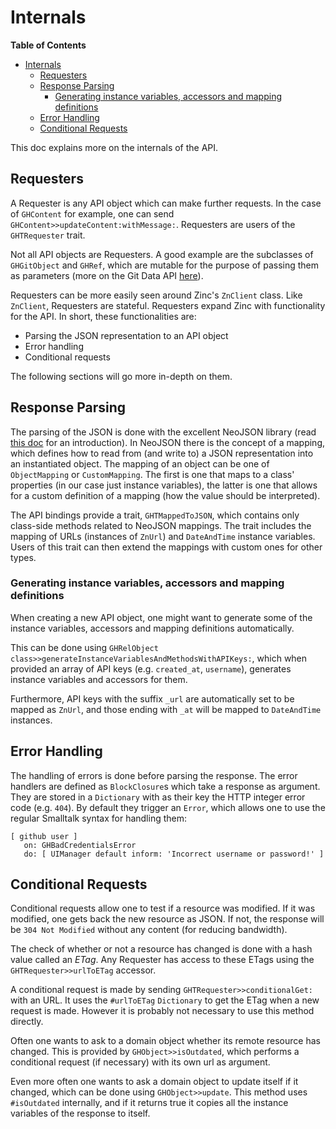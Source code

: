 Internals
=========

<!-- markdown-toc start - Don't edit this section. Run M-x markdown-toc-generate-toc again -->
**Table of Contents**

- [Internals](#internals)
    - [Requesters](#requesters)
    - [Response Parsing](#response-parsing)
        - [Generating instance variables, accessors and mapping definitions](#generating-instance-variables-accessors-and-mapping-definitions)
    - [Error Handling](#error-handling)
    - [Conditional Requests](#conditional-requests)

<!-- markdown-toc end -->

This doc explains more on the internals of the API.

## Requesters

A Requester is any API object which can make further requests. In the case of `GHContent` for example, one can send `GHContent>>updateContent:withMessage:`. Requesters are users of the `GHTRequester` trait.

Not all API objects are Requesters. A good example are the subclasses of `GHGitObject` and `GHRef`, which are mutable for the purpose of passing them as parameters (more on the Git Data API [here](git-data.md)).

Requesters can be more easily seen around Zinc's `ZnClient` class. Like `ZnClient`, Requesters are stateful. Requesters expand Zinc with functionality for the API. In short, these functionalities are:

- Parsing the JSON representation to an API object
- Error handling
- Conditional requests

The following sections will go more in-depth on them.

## Response Parsing

The parsing of the JSON is done with the excellent NeoJSON library (read [this doc](https://github.com/svenvc/docs/blob/master/neo/neo-json-paper.md) for an introduction). In NeoJSON there is the concept of a mapping, which defines how to read from (and write to) a JSON representation into an instantiated object. The mapping of an object can be one of `ObjectMapping` or `CustomMapping`. The first is one that maps to a class' properties (in our case just instance variables), the latter is one that allows for a custom definition of a mapping (how the value should be interpreted).

The API bindings provide a trait, `GHTMappedToJSON`, which contains only class-side methods related to NeoJSON mappings. The trait includes the mapping of URLs (instances of `ZnUrl`) and `DateAndTime` instance variables. Users of this trait can then extend the mappings with custom ones for other types.

### Generating instance variables, accessors and mapping definitions

When creating a new API object, one might want to generate some of the instance variables, accessors and mapping definitions automatically.

This can be done using `GHRelObject class>>generateInstanceVariablesAndMethodsWithAPIKeys:`, which when provided an array of API keys (e.g. `created_at`, `username`), generates instance variables and accessors for them.

Furthermore, API keys with the suffix `_url` are automatically set to be mapped as `ZnUrl`, and those ending with `_at` will be mapped to `DateAndTime` instances.

## Error Handling

The handling of errors is done before parsing the response. The error handlers are defined as `BlockClosure`s which take a response as argument. They are stored in a `Dictionary` with as their key the HTTP integer error code (e.g. `404`). By default they trigger an `Error`, which allows one to use the regular Smalltalk syntax for handling them:

```smalltalk
[ github user ]
   on: GHBadCredentialsError
   do: [ UIManager default inform: 'Incorrect username or password!' ]
```

## Conditional Requests

Conditional requests allow one to test if a resource was modified. If it was modified, one gets back the new resource as JSON. If not, the response will be `304 Not Modified` without any content (for reducing bandwidth).

The check of whether or not a resource has changed is done with a hash value called an *ETag*. Any Requester has access to these ETags using the `GHTRequester>>urlToETag` accessor.

A conditional request is made by sending `GHTRequester>>conditionalGet:` with an URL. It uses the `#urlToETag` `Dictionary` to get the ETag when a new request is made. However it is probably not necessary to use this method directly.

Often one wants to ask to a domain object whether its remote resource has changed. This is provided by `GHObject>>isOutdated`, which performs a conditional request (if necessary) with its own url as argument.

Even more often one wants to ask a domain object to update itself if it changed, which can be done using `GHObject>>update`. This method uses `#isOutdated` internally, and if it returns true it copies all the instance variables of the response to itself.
